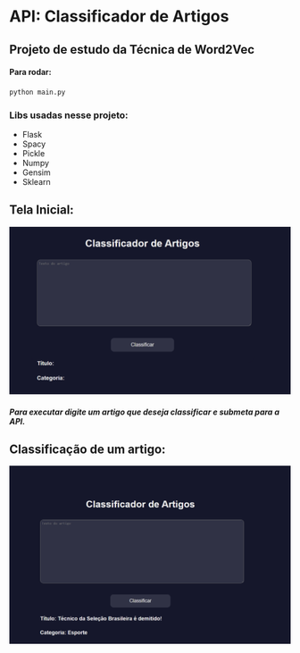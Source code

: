 # API: Classificador de Artigos

## Projeto de estudo da Técnica de Word2Vec

#### Para rodar:
```sh
python main.py
```

### Libs usadas nesse projeto:

- Flask
- Spacy
- Pickle
- Numpy
- Gensim
- Sklearn


## Tela Inicial:
![TelaInicial](./docs/tela_artigo.png)

##### Para executar digite um artigo que deseja classificar e submeta para a API.

## Classificação de um artigo:
![TelaClass](./docs/tela_class.png)